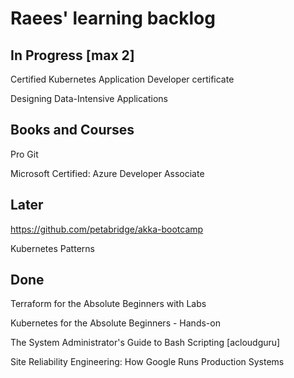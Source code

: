 # Raees' learning backlog

## In Progress [max 2]
Certified Kubernetes Application Developer certificate

Designing Data-Intensive Applications

## Books and Courses
Pro Git

Microsoft Certified: Azure Developer Associate 

## Later
https://github.com/petabridge/akka-bootcamp

Kubernetes Patterns

## Done
Terraform for the Absolute Beginners with Labs

Kubernetes for the Absolute Beginners - Hands-on

The System Administrator's Guide to Bash Scripting [acloudguru]

Site Reliability Engineering: How Google Runs Production Systems
